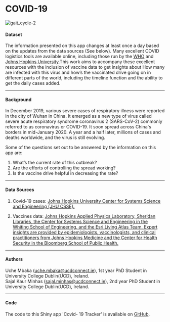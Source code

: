 # COVID-19

![gait_cycle-2](https://ec.europa.eu/eurostat/documents/10760954/10762597/COVID_overview_image.jpg/5eae3b08-6981-e979-5edb-a71bedb2c379?t=1587976128000)

#### **Dataset**


The information presented on this app changes at least once a day based on the updates from the data sources (See below). Many excellent COVID logistics tools are available online, including those run by the [WHO](https://experience.arcgis.com/experience/685d0ace521648f8a5beeeee1b9125cd) and [Johns Hopkins University](https://gisanddata.maps.arcgis.com/apps/opsdashboard/index.html#/bda7594740fd40299423467b48e9ecf6).This work aims to accompany these excellent resources with the inclusion of vaccine data to get insights about How many are infected with this virus and how’s the vaccinated drive going on in different parts of the world, including the timeline function and the ability to get the daily cases added.


***

#### **Background**
In December 2019, various severe cases of respiratory illness were reported in the city of Wuhan in China. It emerged as a new type of virus called severe acute respiratory syndrome coronavirus 2 (SARS-CoV-2) commonly referred to as coronavirus or COVID-19. It soon spread across China's borders in mid-January 2020. A year and a half later, millions of cases and deaths worldwide, and the virus is still evolving.

Some of the questions set out to be answered by the information on this app are:

1. What’s the current rate of this outbreak? 
2. Are the efforts of controlling the spread working? 
3. Is the vaccine drive helpful in decreasing the rate?


***

#### **Data Sources**

1) Covid-19 cases: [Johns Hopkins University Center for Systems Science and Engineering (JHU CSSE).](https://github.com/CSSEGISandData/COVID-19)

2) Vaccines data: [Johns Hopkins Applied Physics Laboratory, Sheridan Libraries, the Center for Systems Science and Engineering in the Whiting School of Engineering, and the Esri Living Atlas Team. Expert insights are provided by epidemiologists, vaccinologists, and clinical practitioners from Johns Hopkins Medicine and the Center for Health Security in the Bloomberg School of Public Health.](https://github.com/govex/COVID-19)

***

#### **Authors**
Uche Mbaka (uche.mbaka@ucdconnect.ie), 1st year PhD Student in University College Dublin(UCD), Ireland.\
Sajal Kaur Minhas (sajal.minhas@ucdconnect.ie), 2nd year PhD Student in University College Dublin(UCD), Ireland.

***

#### **Code**
The code to this Shiny app 'Covid- 19 Tracker' is available on [GitHub](https://github.com/Sajal010/COVID-19).
